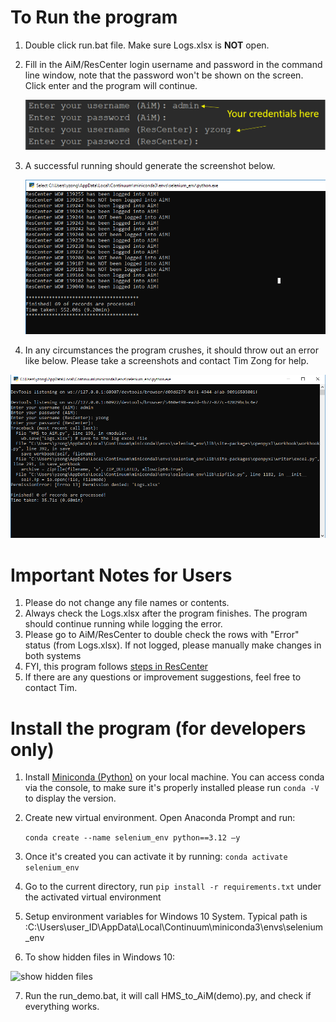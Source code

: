 # To Run the program

1. Double click run.bat file. Make sure Logs.xlsx is **NOT** open.

2. Fill in the AiM/ResCenter login username and password in the command line window, note that the password won't be shown on the screen. Click enter and the program will continue.

   ![CMD login screenshots](images/screenshots1.PNG)

3. A successful running should generate the screenshot below. 

   ![success run](images/success_run.PNG)

4. In any circumstances the program crushes, it should throw out an error like below. Please take a screenshots and contact Tim Zong for help.

![errors](images/error_example.PNG)

# Important Notes for Users

1. Please do not change any file names or contents.
4. Always check the Logs.xlsx after the program finishes. The program should continue running while logging the error. 
3. Please go to AiM/ResCenter to double check the rows with "Error" status (from Logs.xlsx). If not logged, please manually make changes in both systems
4. FYI, this program follows [steps in ResCenter](/Steps&#32;in&#32;ResCenter.md)
5. If there are any questions or improvement suggestions, feel free to contact Tim.



# Install the program (for developers only)

1. Install [Miniconda (Python)](https://docs.conda.io/en/latest/miniconda.html)  on your local machine. You can access conda via the console, to make sure it's properly installed please run `conda -V` to display the version.

2. Create new virtual environment. Open Anaconda Prompt and run:

   ```conda create --name selenium_env python==3.12 –y```

3. Once it's created you can activate it by running: ```conda activate selenium_env```

4. Go to the current directory, run ```pip install -r requirements.txt``` under the activated virtual environment

5. Setup environment variables for Windows 10 System. Typical path is :C:\Users\user_ID\AppData\Local\Continuum\miniconda3\envs\selenium_env

6. To show hidden files in Windows 10:

![show hidden files](images/screenshots2.PNG)

7. Run the run_demo.bat, it will call HMS_to_AiM(demo).py, and check if everything works.